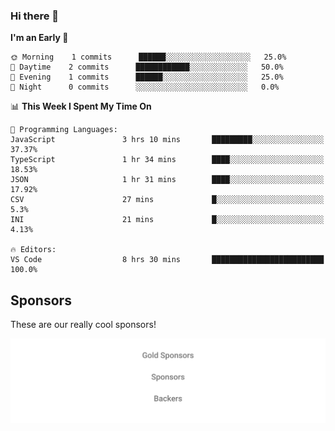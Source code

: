 ### Hi there 👋

<!--
**alexanderniebuhr/alexanderniebuhr** is a ✨ _special_ ✨ repository because its `README.md` (this file) appears on your GitHub profile.

Here are some ideas to get you started:

- 🔭 I’m currently working on ...
- 🌱 I’m currently learning ...
- 👯 I’m looking to collaborate on ...
- 🤔 I’m looking for help with ...
- 💬 Ask me about ...
- 📫 How to reach me: ...
- 😄 Pronouns: ...
- ⚡ Fun fact: ...
-->

<!--START_SECTION:waka-->
**I'm an Early 🐤** 

```text
🌞 Morning    1 commits      ██████░░░░░░░░░░░░░░░░░░░   25.0% 
🌆 Daytime    2 commits      ████████████░░░░░░░░░░░░░   50.0% 
🌃 Evening    1 commits      ██████░░░░░░░░░░░░░░░░░░░   25.0% 
🌙 Night      0 commits      ░░░░░░░░░░░░░░░░░░░░░░░░░   0.0%

```


📊 **This Week I Spent My Time On** 

```text
💬 Programming Languages: 
JavaScript               3 hrs 10 mins       █████████░░░░░░░░░░░░░░░░   37.37% 
TypeScript               1 hr 34 mins        ████░░░░░░░░░░░░░░░░░░░░░   18.53% 
JSON                     1 hr 31 mins        ████░░░░░░░░░░░░░░░░░░░░░   17.92% 
CSV                      27 mins             █░░░░░░░░░░░░░░░░░░░░░░░░   5.3% 
INI                      21 mins             █░░░░░░░░░░░░░░░░░░░░░░░░   4.13%

🔥 Editors: 
VS Code                  8 hrs 30 mins       █████████████████████████   100.0%

```


<!--END_SECTION:waka-->

## Sponsors

These are our really cool sponsors!

<!-- sponsors -->

<!-- sponsors -->

<p align="center">
  <a href="https://github.com/sponsors/alexanderniebuhr">
    <img src='./sponsors.svg'/>
  </a>
</p>
